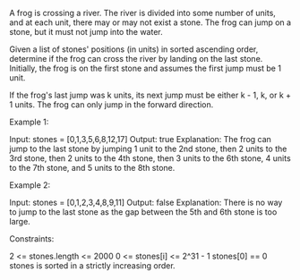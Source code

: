 A frog is crossing a river. The river is divided into some number of units,
and at each unit, there may or may not exist a stone. The frog can jump on a
stone, but it must not jump into the water.

Given a list of stones' positions (in units) in sorted ascending order,
determine if the frog can cross the river by landing on the last stone.
Initially, the frog is on the first stone and assumes the first jump must be
1 unit.

If the frog's last jump was k units, its next jump must be either k - 1, k,
or k + 1 units. The frog can only jump in the forward direction.


Example 1:


Input: stones = [0,1,3,5,6,8,12,17]
Output: true
Explanation: The frog can jump to the last stone by jumping 1 unit to the 2nd
stone, then 2 units to the 3rd stone, then 2 units to the 4th stone, then 3
units to the 6th stone, 4 units to the 7th stone, and 5 units to the 8th
stone.


Example 2:


Input: stones = [0,1,2,3,4,8,9,11]
Output: false
Explanation: There is no way to jump to the last stone as the gap between the
5th and 6th stone is too large.



Constraints:


2 <= stones.length <= 2000
0 <= stones[i] <= 2^31 - 1
stones[0] == 0
stones is sorted in a strictly increasing order.




